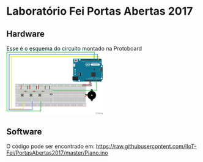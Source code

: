 # Laboratório Fei Portas Abertas 2017

## Hardware

Esse é o esquema do circuito montado na Protoboard
<img alt="Imagem do Circuito" width=50% src="https://raw.githubusercontent.com/IIoT-Fei/PortasAbertas2017/master/FeiPortasAbertasPrj2017.png">

## Software

O código pode ser encontrado em:
https://raw.githubusercontent.com/IIoT-Fei/PortasAbertas2017/master/Piano.ino

